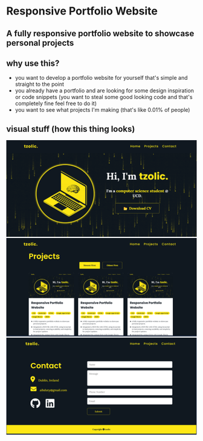 # Responsive Portfolio Website
## A fully responsive portfolio website to showcase personal projects

## why use this?

- you want to develop a portfolio website for yourself that's simple and straight to the point
- you already have a portfolio and are looking for some design inspiration or code snippets (you want to steal some good looking code and that's completely fine feel free to do it)
- you want to see what projects I'm making (that's like 0.01% of people)

## visual stuff (how this thing looks)

![home](readme%20visuals/01/home.png)
![projects](readme%20visuals/01/projects.png)
![contact](readme%20visuals/01/contact.png)
